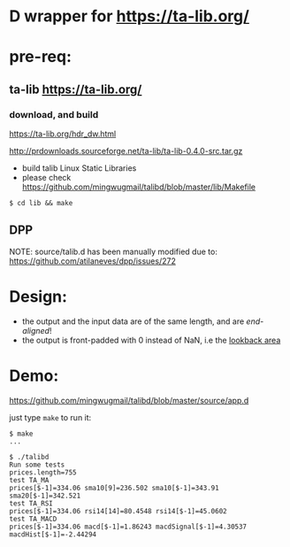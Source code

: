 

# D wrapper for https://ta-lib.org/

# pre-req:
## ta-lib https://ta-lib.org/
### download, and build

https://ta-lib.org/hdr_dw.html

http://prdownloads.sourceforge.net/ta-lib/ta-lib-0.4.0-src.tar.gz

* build talib Linux Static Libraries
* please check https://github.com/mingwugmail/talibd/blob/master/lib/Makefile
```
$ cd lib && make
```

## DPP
NOTE: source/talib.d has been manually modified due to: 
https://github.com/atilaneves/dpp/issues/272


# Design:

* the output and the input data are of the same length, and are *end-aligned*!
* the output is front-padded with 0 instead of NaN, i.e the [lookback area](https://www.ta-lib.org/d_api/d_api.html#Output%20Size)

# Demo:

https://github.com/mingwugmail/talibd/blob/master/source/app.d

just type `make` to run it:
```
$ make
...

$ ./talibd
Run some tests
prices.length=755
test TA_MA
prices[$-1]=334.06 sma10[9]=236.502 sma10[$-1]=343.91 sma20[$-1]=342.521
test TA_RSI
prices[$-1]=334.06 rsi14[14]=80.4548 rsi14[$-1]=45.0602
test TA_MACD
prices[$-1]=334.06 macd[$-1]=1.86243 macdSignal[$-1]=4.30537 macdHist[$-1]=-2.44294

```
